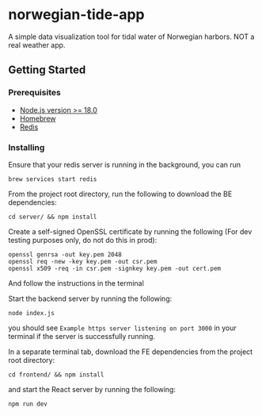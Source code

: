 # norwegian-tide-app

A simple data visualization tool for tidal water of Norwegian harbors. NOT a real weather app.

## Getting Started

### Prerequisites

- [Node.js version >= 18.0](https://nodejs.org/en)
- [Homebrew](https://brew.sh/)
- [Redis](https://redis.io/docs/latest/operate/oss_and_stack/install/install-redis/install-redis-on-mac-os/)

### Installing

Ensure that your redis server is running in the background, you can run

    brew services start redis

From the project root directory, run the following to download the BE dependencies:

    cd server/ && npm install

Create a self-signed OpenSSL certificate by running the following (For dev testing purposes only, do not do this in prod):

    openssl genrsa -out key.pem 2048
    openssl req -new -key key.pem -out csr.pem
    openssl x509 -req -in csr.pem -signkey key.pem -out cert.pem

And follow the instructions in the terminal

Start the backend server by running the following:

    node index.js

you should see `Example https server listening on port 3000` in your terminal if the server is successfully running.

In a separate terminal tab, download the FE dependencies from the project root directory:

    cd frontend/ && npm install

and start the React server by running the following:

    npm run dev
